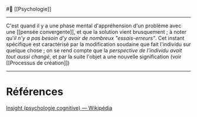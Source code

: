 #🌲 [[Psychologie]]

---

C'est quand il y a une phase mental d'appréhension d'un problème avec une [[pensée convergente]], et que la solution vient brusquement ; à noter qu'*il n'y a pas besoin d'y avoir de nombreux "essais-erreurs"*. Cet instant spécifique est caractérisé par la modification soudaine que fait l'individu sur quelque chose ; on se rend compte que la *perspective de l'individu avait tout aussi changé*, et par la suite l'objet a une nouvelle signification (voir [[Processus de création]])

---
# Références
[Insight (psychologie cognitive) — Wikipédia](https://fr.m.wikipedia.org/wiki/Insight_(psychologie_cognitive))